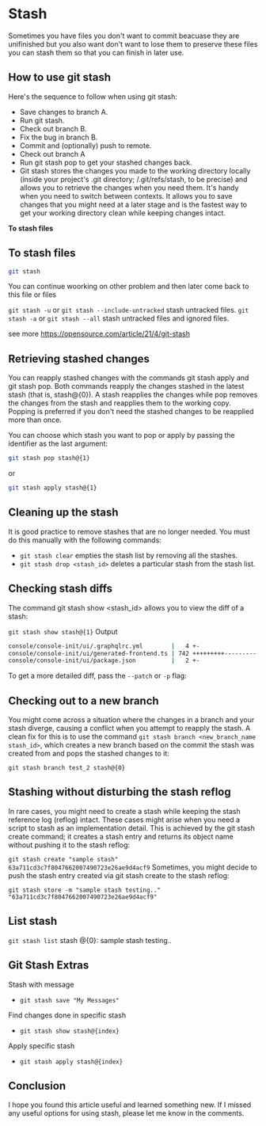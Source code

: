 # Stash

Sometimes you have files you don't want to commit beacuase they are unifinished but you also want don't want to lose them to preserve these files you can stash them so that you can finish in later use.

## How to use git stash
Here's the sequence to follow when using git stash:

* Save changes to branch A.
* Run git stash.
* Check out branch B.
* Fix the bug in branch B.
* Commit and (optionally) push to remote.
* Check out branch A
* Run git stash pop to get your stashed changes back.
* Git stash stores the changes you made to the working directory locally (inside your project's .git directory; /.git/refs/stash, to be precise) and allows you to retrieve the changes when you need them. It's handy when you need to switch between contexts. It allows you to save changes that you might need at a later stage and is the fastest way to get your working directory clean while keeping changes intact.

__To stash files__
## To stash files

```bash
git stash 
```
You can continue woorking on other problem and then later come back to this file or files

`git stash -u` or `git stash --include-untracked` stash untracked files.
`git stash -a` or `git stash --all` stash untracked files and ignored files.

see more 
https://opensource.com/article/21/4/git-stash

## Retrieving stashed changes

You can reapply stashed changes with the commands git stash apply and git stash pop. Both commands reapply the changes stashed in the latest stash (that is, stash@{0}). A stash reapplies the changes while pop removes the changes from the stash and reapplies them to the working copy. Popping is preferred if you don't need the stashed changes to be reapplied more than once.

You can choose which stash you want to pop or apply by passing the identifier as the last argument:

```bash
git stash pop stash@{1} 
```
or
```bash
git stash apply stash@{1}
```

## Cleaning up the stash

It is good practice to remove stashes that are no longer needed. You must do this manually with the following commands:

* `git stash clear` empties the stash list by removing all the stashes.
* `git stash drop <stash_id>` deletes a particular stash from the stash list.

## Checking stash diffs
The command git stash show <stash_id> allows you to view the diff of a stash:

```git stash show stash@{1}```
Output
```bash
console/console-init/ui/.graphqlrc.yml        |   4 +-
console/console-init/ui/generated-frontend.ts | 742 +++++++++---------
console/console-init/ui/package.json          |   2 +-
```
To get a more detailed diff, pass the `--patch` or `-p` flag:

## Checking out to a new branch

You might come across a situation where the changes in a branch and your stash diverge, causing a conflict when you attempt to reapply the stash. A clean fix for this is to use the command `git stash branch <new_branch_name stash_id>`, which creates a new branch based on the commit the stash was created from and pops the stashed changes to it:

```git stash branch test_2 stash@{0}```

## Stashing without disturbing the stash reflog
In rare cases, you might need to create a stash while keeping the stash reference log (reflog) intact. These cases might arise when you need a script to stash as an implementation detail. This is achieved by the git stash create command; it creates a stash entry and returns its object name without pushing it to the stash reflog:

```git stash create "sample stash" 63a711cd3c7f8047662007490723e26ae9d4acf9```
Sometimes, you might decide to push the stash entry created via git stash create to the stash reflog:

```git stash store -m "sample stash testing.." "63a711cd3c7f8047662007490723e26ae9d4acf9"```

## List stash
```git stash list```
stash @{0}: sample stash testing..

## Git Stash Extras
Stash with message
* ```git stash save "My Messages"```

Find changes done in specific stash
* ```git stash show stash@{index}```

Apply specific stash
* ```git stash apply stash@{index}```

## Conclusion
I hope you found this article useful and learned something new. If I missed any useful options for using stash, please let me know in the comments.